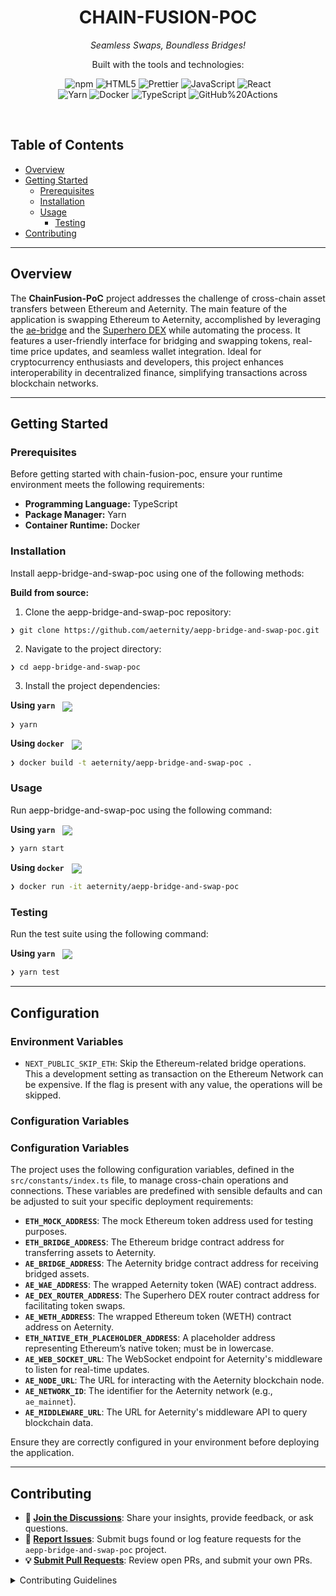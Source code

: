 <p align="center"><h1 align="center">CHAIN-FUSION-POC</h1></p>
<p align="center">
	<em>Seamless Swaps, Boundless Bridges!</em>
</p>
<p align="center">
	<!-- local repository, no metadata badges. --></p>
<p align="center">Built with the tools and technologies:</p>
<p align="center">
	<img src="https://img.shields.io/badge/npm-CB3837.svg?style=default&logo=npm&logoColor=white" alt="npm">
	<img src="https://img.shields.io/badge/HTML5-E34F26.svg?style=default&logo=HTML5&logoColor=white" alt="HTML5">
	<img src="https://img.shields.io/badge/Prettier-F7B93E.svg?style=default&logo=Prettier&logoColor=black" alt="Prettier">
	<img src="https://img.shields.io/badge/JavaScript-F7DF1E.svg?style=default&logo=JavaScript&logoColor=black" alt="JavaScript">
	<img src="https://img.shields.io/badge/React-61DAFB.svg?style=default&logo=React&logoColor=black" alt="React">
	<br>
	<img src="https://img.shields.io/badge/Yarn-2C8EBB.svg?style=default&logo=Yarn&logoColor=white" alt="Yarn">
	<img src="https://img.shields.io/badge/Docker-2496ED.svg?style=default&logo=Docker&logoColor=white" alt="Docker">
	<img src="https://img.shields.io/badge/TypeScript-3178C6.svg?style=default&logo=TypeScript&logoColor=white" alt="TypeScript">
	<img src="https://img.shields.io/badge/GitHub%20Actions-2088FF.svg?style=default&logo=GitHub-Actions&logoColor=white" alt="GitHub%20Actions">
</p>
<br>

##  Table of Contents

- [ Overview](#-overview)
- [ Getting Started](#-getting-started)
  - [ Prerequisites](#-prerequisites)
  - [ Installation](#-installation)
  - [ Usage](#-usage)
    - [ Testing](#-testing)
- [ Contributing](#-contributing)


---

##  Overview

The **ChainFusion-PoC** project addresses the challenge of cross-chain asset transfers between Ethereum and Aeternity. The main feature of the application is swapping Ethereum to Aeternity, accomplished by leveraging the [ae-bridge](https://ae-bridge.com/) and the [Superhero DEX](https://aepp.dex.superhero.com/) while automating the process. It features a user-friendly interface for bridging and swapping tokens, real-time price updates, and seamless wallet integration. Ideal for cryptocurrency enthusiasts and developers, this project enhances interoperability in decentralized finance, simplifying transactions across blockchain networks.

---
##  Getting Started

###  Prerequisites

Before getting started with chain-fusion-poc, ensure your runtime environment meets the following requirements:

- **Programming Language:** TypeScript
- **Package Manager:** Yarn
- **Container Runtime:** Docker


###  Installation

Install aepp-bridge-and-swap-poc using one of the following methods:

**Build from source:**

1. Clone the aepp-bridge-and-swap-poc repository:
```shx
❯ git clone https://github.com/aeternity/aepp-bridge-and-swap-poc.git
```

2. Navigate to the project directory:
```sh
❯ cd aepp-bridge-and-swap-poc
```

3. Install the project dependencies:

**Using `yarn`** &nbsp; [<img align="center" src="https://img.shields.io/badge/yarn-117cad.svg?style={badge_style}&logo=yarn&logoColor=white" />](https://www.yarnpkg.com/)

```sh
❯ yarn
```


**Using `docker`** &nbsp; [<img align="center" src="https://img.shields.io/badge/Docker-2CA5E0.svg?style={badge_style}&logo=docker&logoColor=white" />](https://www.docker.com/)

```sh
❯ docker build -t aeternity/aepp-bridge-and-swap-poc .
```




###  Usage
Run aepp-bridge-and-swap-poc using the following command:


**Using `yarn`** &nbsp; [<img align="center" src="https://img.shields.io/badge/yarn-117cad.svg?style={badge_style}&logo=yarn&logoColor=white" />](https://www.yarnpkg.com/)

```sh
❯ yarn start
```


**Using `docker`** &nbsp; [<img align="center" src="https://img.shields.io/badge/Docker-2CA5E0.svg?style={badge_style}&logo=docker&logoColor=white" />](https://www.docker.com/)

```sh
❯ docker run -it aeternity/aepp-bridge-and-swap-poc
```


###  Testing
Run the test suite using the following command:



**Using `yarn`** &nbsp; [<img align="center" src="https://img.shields.io/badge/yarn-117cad.svg?style={badge_style}&logo=yarn&logoColor=white" />](https://www.yarnpkg.com/)

```sh
❯ yarn test
```


---
##  Configuration

### Environment Variables

- `NEXT_PUBLIC_SKIP_ETH`: Skip the Ethereum-related bridge operations. This a development setting as transaction on the Ethereum Network can be expensive. If the flag is present with any value, the operations will be skipped.

### Configuration Variables

### Configuration Variables

The project uses the following configuration variables, defined in the `src/constants/index.ts` file, to manage cross-chain operations and connections. These variables are predefined with sensible defaults and can be adjusted to suit your specific deployment requirements:

- **`ETH_MOCK_ADDRESS`**: The mock Ethereum token address used for testing purposes.
- **`ETH_BRIDGE_ADDRESS`**: The Ethereum bridge contract address for transferring assets to Aeternity.
- **`AE_BRIDGE_ADDRESS`**: The Aeternity bridge contract address for receiving bridged assets.
- **`AE_WAE_ADDRESS`**: The wrapped Aeternity token (WAE) contract address.
- **`AE_DEX_ROUTER_ADDRESS`**: The Superhero DEX router contract address for facilitating token swaps.
- **`AE_WETH_ADDRESS`**: The wrapped Ethereum token (WETH) contract address on Aeternity.
- **`ETH_NATIVE_ETH_PLACEHOLDER_ADDRESS`**: A placeholder address representing Ethereum’s native token; must be in lowercase.
- **`AE_WEB_SOCKET_URL`**: The WebSocket endpoint for Aeternity's middleware to listen for real-time updates.
- **`AE_NODE_URL`**: The URL for interacting with the Aeternity blockchain node.
- **`AE_NETWORK_ID`**: The identifier for the Aeternity network (e.g., `ae_mainnet`).
- **`AE_MIDDLEWARE_URL`**: The URL for Aeternity's middleware API to query blockchain data.

Ensure they are correctly configured in your environment before deploying the application.

---

##  Contributing

- **💬 [Join the Discussions](https://github.com/aeternity/aepp-bridge-and-swap-poc/discussions)**: Share your insights, provide feedback, or ask questions.
- **🐛 [Report Issues](https://github.com/aeternity/aepp-bridge-and-swap-poc/issues)**: Submit bugs found or log feature requests for the `aepp-bridge-and-swap-poc` project.
- **💡 [Submit Pull Requests](https://github.com/aeternity/aepp-bridge-and-swap-poc/blob/main/CONTRIBUTING.md)**: Review open PRs, and submit your own PRs.

<details closed>
<summary>Contributing Guidelines</summary>

1. **Fork the Repository**: Start by forking the project repository to your github.com account.
2. **Clone Locally**: Clone the forked repository to your local machine using a git client.
   ```sh
   git clone https://github.com/aeternity/aepp-bridge-and-swap-poc.git
   ```
3. **Create a New Branch**: Always work on a new branch, giving it a descriptive name.
   ```sh
   git checkout -b new-feature-x
   ```
4. **Make Your Changes**: Develop and test your changes locally.
5. **Commit Your Changes**: Commit with a clear message describing your updates.
   ```sh
   git commit -m 'Implemented new feature x.'
   ```
6. **Push to github.com**: Push the changes to your forked repository.
   ```sh
   git push origin new-feature-x
   ```
7. **Submit a Pull Request**: Create a PR against the original project repository. Clearly describe the changes and their motivations.
8. **Review**: Once your PR is reviewed and approved, it will be merged into the main branch. Congratulations on your contribution!
</details>